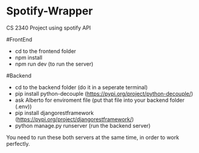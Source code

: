 # Spotify-Wrapper
 CS 2340 Project using spotify API 


#FrontEnd 
- cd to the frontend folder
- npm install
- npm run dev (to run the server)


#Backend 
- cd to the backend folder (do it in a seperate terminal)
-  pip install python-decouple (https://pypi.org/project/python-decouple/)
-  ask Alberto for enviroment file (put that file into your backend folder (.env))
-  pip install djangorestframework (https://pypi.org/project/djangorestframework/)
-  python manage.py runserver (run the backend server)


You need to run these both servers at the same time, in order to work perfectly.

